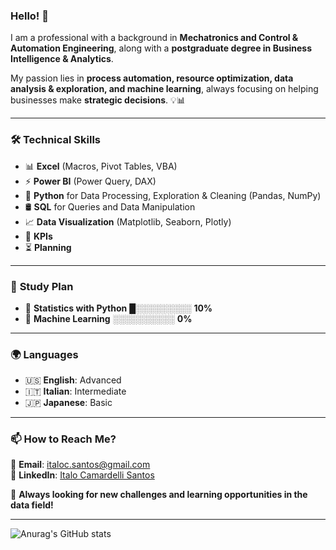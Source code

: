 ### **Hello! 👋**  

I am a professional with a background in **Mechatronics and Control & Automation Engineering**, along with a **postgraduate degree in Business Intelligence & Analytics**.  

My passion lies in **process automation, resource optimization, data analysis & exploration, and machine learning**, always focusing on helping businesses make **strategic decisions**. 💡📊  

---  

### 🛠️ **Technical Skills**  

- 📊 **Excel** (Macros, Pivot Tables, VBA)  
- ⚡ **Power BI** (Power Query, DAX)  
- 🐍 **Python** for Data Processing, Exploration & Cleaning (Pandas, NumPy)  
- 🛢️ **SQL** for Queries and Data Manipulation
- 📈 **Data Visualization** (Matplotlib, Seaborn, Plotly)  
- 🎯 **KPIs**  
- ⏳ **Planning**  

---  

### 📖 **Study Plan**  

- 🔢 **Statistics with Python** █░░░░░░░░░ **10%**  
- 🤖 **Machine Learning** ░░░░░░░░░░ **0%**  

---  

### 🌍 **Languages**  

- 🇺🇸 **English**: Advanced  
- 🇮🇹 **Italian**: Intermediate  
- 🇯🇵 **Japanese**: Basic  

---  

### 📫 **How to Reach Me?**  

📧 **Email**: [italoc.santos@gmail.com](mailto:italoc.santos@gmail.com)   
🔗 **LinkedIn**: [Italo Camardelli Santos](https://www.linkedin.com/in/italocamardelli)

🚀 **Always looking for new challenges and learning opportunities in the data field!**  

---

![Anurag's GitHub stats](https://github-readme-stats.vercel.app/api?username=icamardelli&show_icons=true&theme=chartreuse-dark)


